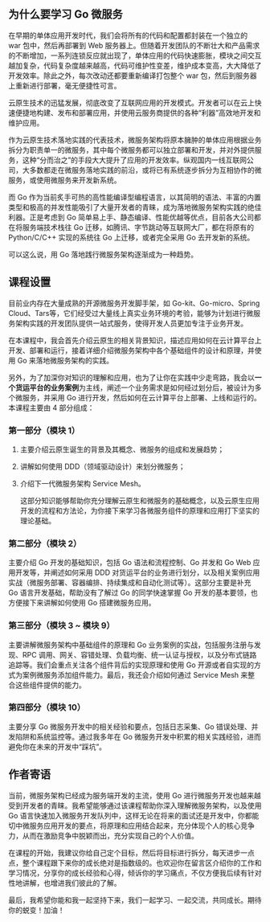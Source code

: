 ## 为什么要学习 Go 微服务

在早期的单体应用开发时代，我们会将所有的代码和配置都封装在一个独立的 war 包中，然后再部署到 Web 服务器上。但随着开发团队的不断壮大和产品需求的不断增加，一系列连锁反应就出现了，单体应用的代码快速膨胀，模块之间交互越加复杂，代码复杂度越来越高，代码可维护性变差，维护成本变高，大大降低了开发效率。除此之外，每次改动还都要重新编译打包整个 war 包，然后到服务器上重新进行部署，毫无便捷性可言。

云原生技术的迅猛发展，彻底改变了互联网应用的开发模式。开发者可以在云上快速便捷地构建、发布和部署应用，并使用云服务商提供的各种“利器”高效地开发和维护应用。

作为云原生技术落地实践的代表技术，微服务架构将原本臃肿的单体应用根据业务拆分为职责单一的微服务，其中每个微服务都可以独立部署和开发，并对外提供服务，这种“分而治之”的手段大大提升了应用的开发效率。纵观国内一线互联网公司，大多数都走在微服务落地实践的前沿，或将已有系统逐步拆分为互相协作的微服务，或使用微服务来开发新系统。

而 Go 作为当前炙手可热的高性能编译型编程语言，以其简明的语法、丰富的内置类型和极高的并发性能吸引了大量开发者的青睐，成为落地微服务架构实践的绝佳利器。正是考虑到 Go 简单易上手、静态编译、性能优越等优点，目前各大公司都在将服务端技术栈往 Go 迁移，如腾讯、字节跳动等互联网大厂，都在将原有的 Python/C/C++ 实现的系统往 Go 上迁移，或者完全采用 Go 去开发新的系统。

可以这么说，用 Go 落地践行微服务架构逐渐成为一种趋势。

## 课程设置

目前业内存在大量成熟的开源微服务开发脚手架，如 Go-kit、Go-micro、Spring Cloud、Tars等，它们经受过大量线上真实业务环境的考验，能够为计划进行微服务架构实践的开发团队提供一站式服务，使得开发人员更加专注于业务开发。

在本课程中，我会首先介绍云原生的相关背景知识，描述应用如何在云计算平台上开发、部署和运行，接着详细介绍微服务架构中各个基础组件的设计和原理，并使用 Go 来落地微服务架构的实践。

另外，为了加深你对知识的理解和应用，也为了让你在实践中少走弯路，我会以<strong data-nodeid="4315">一个货运平台的业务案例</strong>为主线，阐述一个业务需求是如何经过划分后，被设计为多个微服务，并采用 Go 进行开发，然后如何在云计算平台上部署、上线和运行的。本课程主要由 4 部分组成：

### 第一部分（模块 1）

1. 主要介绍云原生诞生的背景及其概念、微服务的组成和发展趋势；

2. 讲解如何使用 DDD（领域驱动设计）来划分微服务；

3. 介绍下一代微服务架构 Service Mesh。

   这部分知识能够帮助你充分理解云原生和微服务的基础概念，以及云原生应用开发的流程和方法论，为你接下来学习各微服务组件的原理和应用打下坚实的理论基础。

### 第二部分（模块 2）

主要介绍&nbsp;Go 开发的基础知识，包括 Go 语法和流程控制、Go 并发和 Go Web 应用开发等，并阐述如何采用 DDD 对货运平台的业务进行划分，以及相关案例应用实战（微服务部署、容器编排、持续集成和自动化测试等）。这部分主要是补充 Go 语言开发基础，帮助没有了解过 Go 的同学快速掌握 Go 开发的基本要领，也方便接下来讲解如何使用 Go 搭建微服务应用。

### 第三部分（模块 3 ~ 模块 9）

主要讲解微服务架构中基础组件的原理和 Go 业务案例的实战，包括服务注册与发现、RPC 调用、网关、容错处理、负载均衡、统一认证与授权，以及分布式链路追踪等。我们会重点关注各个组件背后的实现原理和使用 Go 开源或者自实现的方式为案例微服务添加组件能力。最后，我还会介绍如何通过 Service Mesh 来整合这些组件提供的能力。

### 第四部分（模块 10）

主要分享 Go 微服务开发中的相关经验和要点，包括日志采集、Go 错误处理、并发陷阱和系统监控等。通过我多年在 Go 微服务开发中积累的相关实践经验，进而避免你在未来的开发中“踩坑”。

## 作者寄语

当前，微服务架构已经成为服务端开发的主流，使用 Go 进行微服务开发也越来越受到开发者的青睐。我希望能够通过该课程帮助你深入理解微服务架构，以及使用 Go 语言快速加入微服务开发队列中，这样无论在将来的面试还是开发中，你都能切中微服务应用开发的要点，将原理和应用结合起来，充分体现个人的核心竞争力，从而在激励竞争中脱颖而出，充分实现自己的个人价值。

在课程的开始，我建议你给自己定个目标，然后将目标进行拆分，每天进步一点点，整个课程跟下来你的成长绝对是指数级的。也欢迎你在留言区介绍你的工作和学习情况，分享你的成长经验和心得，倾诉你的学习痛点，不仅方便我后续有针对性地讲解，也增进我们彼此的了解。

最后，我希望你能和我一起坚持下来，我们一起学习、一起交流，共同成长。期待你的蜕变！加油！



